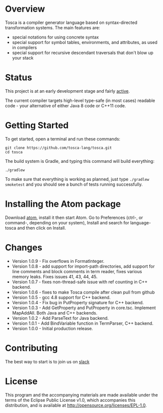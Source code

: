 Overview
========

Tosca is a compiler generator language based on syntax-directed transformation systems. The main features are: 

* special notations for using concrete syntax 
* special support for symbol tables, environments, and attributes, as used in compilers
* special support for recursive descendant traversals that don't blow up your stack

Status
======

This project is at an early development stage and fairly [active](https://github.com/tosca-lang/tosca/pulse). 

The current compiler targets high-level type-safe (in most cases) readable code - your alternative of either Java 8 code or C++11 code.

Getting Started
===============

To get started, open a terminal and run these commands:

    git clone https://github.com/tosca-lang/tosca.git
    cd tosca
    
The build system is Gradle, and typing this command will build everything:

    ./gradlew
    
To make sure that everything is working as planned, just type `./gradlew smoketest` and you should see a bunch of tests running successfully. 
    
Installing the Atom package
==================================

Download [atom](https://atom.io), install it then start Atom. Go to Preferences (ctrl-, or command-, depending on your system), Install and search for language-tosca and then click on Install.

Changes
=======
* Version 1.0.9 - Fix overflows in FormatInteger.
* Version 1.0.8 - add support for import-path directories, add support for line comments and block comments in term reader, fixes various memory leaks.  Fixes issues 41, 43, 44, 45.
* Version 1.0.7 - fixes non-thread-safe issue with ref counting in C++ backend.
* Version 1.0.6 - fixes to make Tosca compile after clean pull from github
* Version 1.0.5 - gcc 4.8 support for C++ backend.
* Version 1.0.4 - Fix bug in PutProperty signature for C++ backend.
* Version 1.0.3 - Add GetProperty and PutProperty in core.tsc. Implement MapAddAll.  Both Java and C++ backends.
* Version 1.0.2 - Add ParseText for Java backend.
* Version 1.0.1 - Add BindVariable function in TermParser, C++ backend.
* Version 1.0.0 - Initial production release.

Contributing
============

The best way to start is to join us on [slack](https://tosca-lang.slack.com)

License
=======

This program and the accompanying materials are made available under the terms of the Eclipse Public License v1.0, 
which accompanies this distribution, and is available at http://opensource.org/licenses/EPL-1.0.

